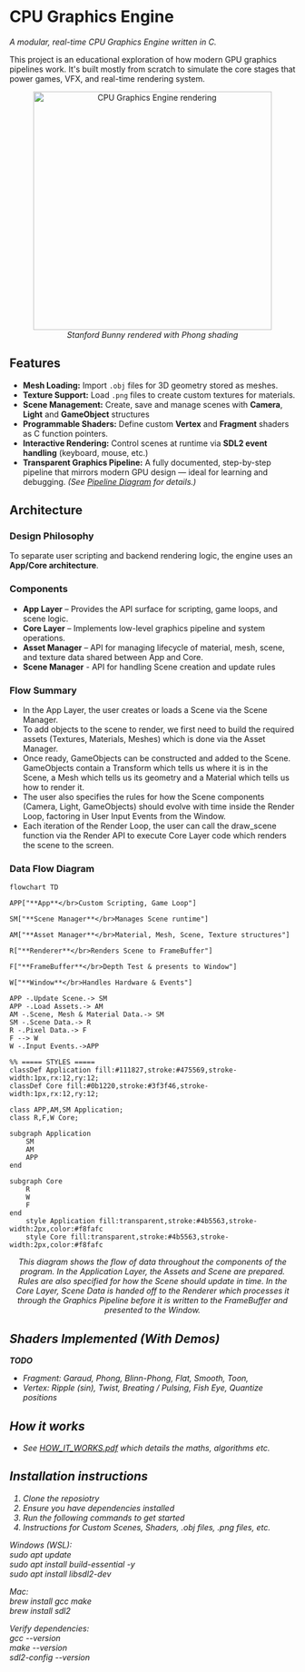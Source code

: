 <h1 align="left">CPU Graphics Engine</h1>
<p align="left"><em>A modular, real-time CPU Graphics Engine written in C.</em></p>

This project is an educational exploration of how modern GPU graphics pipelines work. It's built mostly from scratch to simulate the core stages that power games, VFX, and real-time rendering system.

<p align="center">
  <img src="thumbnail.gif" alt="CPU Graphics Engine rendering" width="420"/><br>
  <em>Stanford Bunny rendered with Phong shading</em>
</p>

## Features
- **Mesh Loading:** Import `.obj` files for 3D geometry stored as meshes.
- **Texture Support:** Load `.png` files to create custom textures for materials.
- **Scene Management:** Create, save and manage scenes with **Camera**, **Light** and **GameObject** structures 
- **Programmable Shaders:** Define custom **Vertex** and **Fragment** shaders as C function pointers. 
- **Interactive Rendering:** Control scenes at runtime via **SDL2 event handling** (keyboard, mouse, etc.)
- **Transparent Graphics Pipeline:** A fully documented, step-by-step pipeline that mirrors modern GPU design — ideal for learning and debugging. *(See [Pipeline Diagram](#) for details.)* 

## Architecture
### Design Philosophy
To separate user scripting and backend rendering logic, the engine uses an **App/Core architecture**.

### Components
- **App Layer** – Provides the API surface for scripting, game loops, and scene logic.  
- **Core Layer** – Implements low-level graphics pipeline and system operations.  
- **Asset Manager** – API for managing lifecycle of material, mesh, scene, and texture data shared between App and Core.
- **Scene Manager** - API for handling Scene creation and update rules

### Flow Summary
- In the App Layer, the user creates or loads a Scene via the Scene Manager.
- To add objects to the scene to render, we first need to build the required assets (Textures, Materials, Meshes) which is done via the Asset Manager.
- Once ready, GameObjects can be constructed and added to the Scene. GameObjects contain a Transform which tells us where it is in the Scene, a Mesh which tells us its geometry and a Material which tells us how to render it.
- The user also specifies the rules for how the Scene components (Camera, Light, GameObjects) should evolve with time inside the Render Loop, factoring in User Input Events from the Window.
- Each iteration of the Render Loop, the user can call the draw_scene function via the Render API to execute Core Layer code which renders the scene to the screen.
### Data Flow Diagram

```mermaid
flowchart TD

APP["**App**</br>Custom Scripting, Game Loop"]

SM["**Scene Manager**</br>Manages Scene runtime"]

AM["**Asset Manager**</br>Material, Mesh, Scene, Texture structures"]

R["**Renderer**</br>Renders Scene to FrameBuffer"]

F["**FrameBuffer**</br>Depth Test & presents to Window"]

W["**Window**</br>Handles Hardware & Events"]

APP -.Update Scene.-> SM
APP -.Load Assets.-> AM
AM -.Scene, Mesh & Material Data.-> SM
SM -.Scene Data.-> R
R -.Pixel Data.-> F
F --> W
W -.Input Events.->APP

%% ===== STYLES =====
classDef Application fill:#111827,stroke:#475569,stroke-width:1px,rx:12,ry:12;
classDef Core fill:#0b1220,stroke:#3f3f46,stroke-width:1px,rx:12,ry:12;

class APP,AM,SM Application;
class R,F,W Core;	

subgraph Application
	SM
	AM
	APP
end 

subgraph Core
	R
	W
	F
end 
    style Application fill:transparent,stroke:#4b5563,stroke-width:2px,color:#f8fafc
    style Core fill:transparent,stroke:#4b5563,stroke-width:2px,color:#f8fafc
```
<p align=center>
<em>
This diagram shows the flow of data throughout the components of the program. In the Application Layer, the Assets and Scene are prepared. Rules are also specified for how the Scene should update in time. In the Core Layer, Scene Data is handed off to the Renderer which processes it through the Graphics Pipeline before it is written to the FrameBuffer and presented to the Window.
</p>

## Shaders Implemented (With Demos)
**TODO**
- Fragment: Garaud, Phong, Blinn-Phong, Flat, Smooth, Toon,
- Vertex: Ripple (sin), Twist, Breating / Pulsing, Fish Eye, Quantize positions 


## How it works
* See [HOW_IT_WORKS.pdf](./docs/latex/main.pdf) which details the maths, algorithms etc.

## Installation instructions

1. Clone the reposiotry
2. Ensure you have dependencies installed
3. Run the following commands to get started
4. Instructions for Custom Scenes, Shaders, .obj files, .png files, etc.

Windows (WSL):  
sudo apt update  
sudo apt install build-essential -y  
sudo apt install libsdl2-dev  

Mac:  
brew install gcc make  
brew install sdl2  

Verify dependencies:  
gcc --version  
make --version  
sdl2-config --version  
